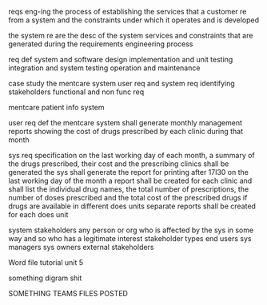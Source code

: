 reqs eng-ing
the process of establishing the services that a customer re from a system and the constraints under which it operates and is developed

the system re are the desc of the system services and constraints that are generated during the requirements engineering process

req def
system and software design
implementation and unit testing
integration and system testing
operation and maintenance

case study the mentcare system
user req and system req
identifying stakeholders
functional and non func req

mentcare patient info system

user req def
the mentcare system shall generate monthly management reports showing the cost of drugs prescribed by each clinic during that month

sys req specification
on the last working day of each month, a summary of the drugs prescribed, their cost and the prescribing clinics shall be generated
the sys shall generate the report for printing after 17l30 on the last working day of the month
a report shall be created for each clinic and shall list the individual drug names, the total number of prescriptions, the number of doses prescribed and the total cost of the prescribed drugs
if drugs are available in different does units separate reports shall be created for each does unit

system stakeholders
any person or org who is affected by the sys in some way and so who has a legitimate interest
stakeholder types
	end users
	sys managers
	sys owners
	external stakeholders

Word file tutorial unit 5

something digram shit

SOMETHING TEAMS FILES POSTED